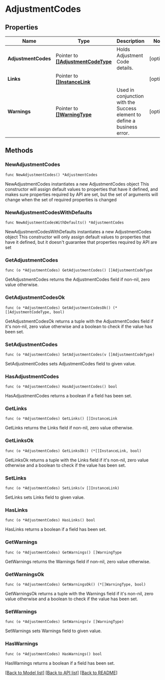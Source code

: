 # AdjustmentCodes

## Properties

Name | Type | Description | Notes
------------ | ------------- | ------------- | -------------
**AdjustmentCodes** | Pointer to [**[]AdjustmentCodeType**](AdjustmentCodeType.md) | Holds Adjustment Code details. | [optional] 
**Links** | Pointer to [**[]InstanceLink**](InstanceLink.md) |  | [optional] 
**Warnings** | Pointer to [**[]WarningType**](WarningType.md) | Used in conjunction with the Success element to define a business error. | [optional] 

## Methods

### NewAdjustmentCodes

`func NewAdjustmentCodes() *AdjustmentCodes`

NewAdjustmentCodes instantiates a new AdjustmentCodes object
This constructor will assign default values to properties that have it defined,
and makes sure properties required by API are set, but the set of arguments
will change when the set of required properties is changed

### NewAdjustmentCodesWithDefaults

`func NewAdjustmentCodesWithDefaults() *AdjustmentCodes`

NewAdjustmentCodesWithDefaults instantiates a new AdjustmentCodes object
This constructor will only assign default values to properties that have it defined,
but it doesn't guarantee that properties required by API are set

### GetAdjustmentCodes

`func (o *AdjustmentCodes) GetAdjustmentCodes() []AdjustmentCodeType`

GetAdjustmentCodes returns the AdjustmentCodes field if non-nil, zero value otherwise.

### GetAdjustmentCodesOk

`func (o *AdjustmentCodes) GetAdjustmentCodesOk() (*[]AdjustmentCodeType, bool)`

GetAdjustmentCodesOk returns a tuple with the AdjustmentCodes field if it's non-nil, zero value otherwise
and a boolean to check if the value has been set.

### SetAdjustmentCodes

`func (o *AdjustmentCodes) SetAdjustmentCodes(v []AdjustmentCodeType)`

SetAdjustmentCodes sets AdjustmentCodes field to given value.

### HasAdjustmentCodes

`func (o *AdjustmentCodes) HasAdjustmentCodes() bool`

HasAdjustmentCodes returns a boolean if a field has been set.

### GetLinks

`func (o *AdjustmentCodes) GetLinks() []InstanceLink`

GetLinks returns the Links field if non-nil, zero value otherwise.

### GetLinksOk

`func (o *AdjustmentCodes) GetLinksOk() (*[]InstanceLink, bool)`

GetLinksOk returns a tuple with the Links field if it's non-nil, zero value otherwise
and a boolean to check if the value has been set.

### SetLinks

`func (o *AdjustmentCodes) SetLinks(v []InstanceLink)`

SetLinks sets Links field to given value.

### HasLinks

`func (o *AdjustmentCodes) HasLinks() bool`

HasLinks returns a boolean if a field has been set.

### GetWarnings

`func (o *AdjustmentCodes) GetWarnings() []WarningType`

GetWarnings returns the Warnings field if non-nil, zero value otherwise.

### GetWarningsOk

`func (o *AdjustmentCodes) GetWarningsOk() (*[]WarningType, bool)`

GetWarningsOk returns a tuple with the Warnings field if it's non-nil, zero value otherwise
and a boolean to check if the value has been set.

### SetWarnings

`func (o *AdjustmentCodes) SetWarnings(v []WarningType)`

SetWarnings sets Warnings field to given value.

### HasWarnings

`func (o *AdjustmentCodes) HasWarnings() bool`

HasWarnings returns a boolean if a field has been set.


[[Back to Model list]](../README.md#documentation-for-models) [[Back to API list]](../README.md#documentation-for-api-endpoints) [[Back to README]](../README.md)


